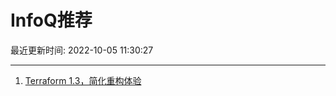# InfoQ推荐

最近更新时间: 2022-10-05 11:30:27

--- 
1. [Terraform 1.3，简化重构体验](https://www.infoq.cn/article/t1OYQuveBtsjPBr6ETdx) 
